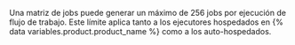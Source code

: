Una matriz de jobs puede generar un máximo de 256 jobs por ejecución de flujo de trabajo. Este límite aplica tanto a los ejecutores hospedados en {% data variables.product.product_name %} como a los auto-hospedados.
